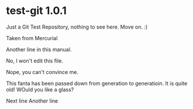 test-git 1.0.1
==============

Just a Git Test Repository, nothing to see here. Move on. :)

Taken from Mercurial

Another line in this manual.

No, I won't edit this file. 

Nope, you can't convince me.

This fanta has been passed down from generation to generatioin. It is quite old! WOuld you like a glass?

Next line
Another line
